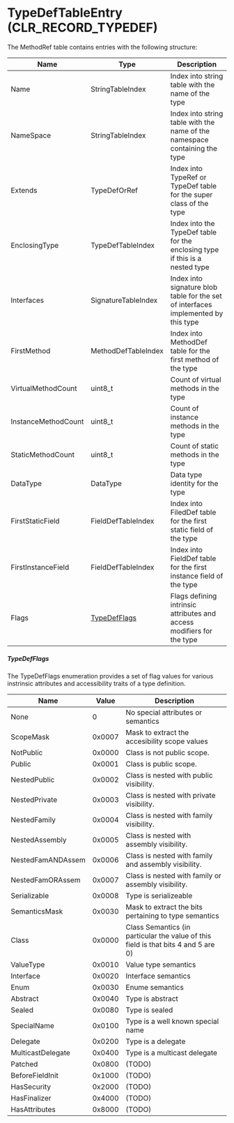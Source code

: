 # TypeDefTableEntry (CLR_RECORD_TYPEDEF)

The MethodRef table contains entries with the following structure:

| Name          | Type                 | Description  
|---------------|----------------------|------------  
| Name          | StringTableIndex     | Index into string table with the name of the type
| NameSpace     | StringTableIndex     | Index into string table with the name of the namespace containing the type
| Extends       | TypeDefOrRef     | Index into TypeRef or TypeDef table for the super class of the type
| EnclosingType | TypeDefTableIndex    | Index into the TypeDef table for the enclosing type if this is a nested type
| Interfaces    | SignatureTableIndex  | Index into signature blob table for the set of interfaces implemented by this type
| FirstMethod   | MethodDefTableIndex  | Index into MethodDef table for the first method of the type
| VirtualMethodCount | uint8_t         | Count of virtual methods in the type
| InstanceMethodCount | uint8_t        | Count of instance methods in the type
| StaticMethodCount | uint8_t          | Count of static methods in the type
| DataType      | DataType             | Data type identity for the type
| FirstStaticField | FieldDefTableIndex | Index into FiledDef table for the first static field of the type
| FirstInstanceField | FieldDefTableIndex | Index into FieldDef table for the first instance field of the type
| Flags         | [TypeDefFlags](#TypeDefFLags) | Flags defining intrinsic attributes and access modifiers for the type

##### TypeDefFlags

The TypeDefFlags enumeration provides a set of flag values for various instrinsic attributes and accessibility traits of a type definition.


| Name               | Value  | Description  
|--------------------|--------|------------
|               None | 0      | No special attributes or semantics
|          ScopeMask | 0x0007 | Mask to extract the accesibility scope values
|          NotPublic | 0x0000 | Class is not public scope.
|             Public | 0x0001 | Class is public scope.
|       NestedPublic | 0x0002 | Class is nested with public visibility.
|      NestedPrivate | 0x0003 | Class is nested with private visibility.
|       NestedFamily | 0x0004 | Class is nested with family visibility.
|     NestedAssembly | 0x0005 | Class is nested with assembly visibility.
|  NestedFamANDAssem | 0x0006 | Class is nested with family and assembly visibility.
|   NestedFamORAssem | 0x0007 | Class is nested with family or assembly visibility.
|       Serializable | 0x0008 | Type is serializeable
|      SemanticsMask | 0x0030 | Mask to extract the bits pertaining to type semantics
|              Class | 0x0000 | Class Semantics (in particular the value of this field is that bits 4 and 5 are 0)
|          ValueType | 0x0010 | Value type semantics
|          Interface | 0x0020 | Interface semantics
|               Enum | 0x0030 | Enume semantics
|           Abstract | 0x0040 | Type is abstract
|             Sealed | 0x0080 | Type is sealed
|        SpecialName | 0x0100 | Type is a well known special name
|           Delegate | 0x0200 | Type is a delegate
|  MulticastDelegate | 0x0400 | Type is a multicast delegate
|            Patched | 0x0800 | (TODO)
|    BeforeFieldInit | 0x1000 | (TODO)
|        HasSecurity | 0x2000 | (TODO)
|       HasFinalizer | 0x4000 | (TODO)
|      HasAttributes | 0x8000 | (TODO)
